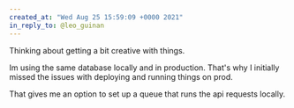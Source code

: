 ```yaml
---
created_at: "Wed Aug 25 15:59:09 +0000 2021"
in_reply_to: @leo_guinan
---
```


Thinking about getting a bit creative with things. 

Im using the same database locally and in production. That's why I initially missed the issues with deploying and running things on prod.

That gives me an option to set up a queue that runs the api requests locally.